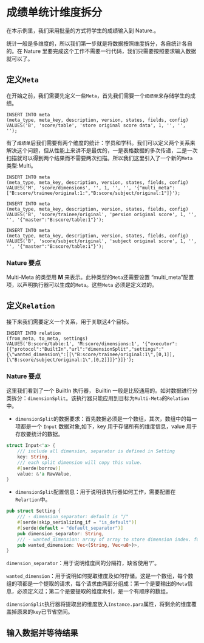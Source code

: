 # 成绩单统计维度拆分

在本示例里，我们采用批量的方式将学生的成绩输入到 Nature.。

统计一般是多维度的，所以我们第一步就是将数据按照维度拆分，各自统计各自的。在 Nature 里要完成这个工作不需要一行代码，我们只需要按照要求输入数据就可以了。

## 定义`Meta`

在开始之前，我们需要先定义一些`Meta`，首先我们需要一个`成绩单`来存储学生的成绩。

```mysql
INSERT INTO meta
(meta_type, meta_key, description, version, states, fields, config)
VALUES('B', 'score/table', 'store original score data', 1, '', '', '');
```

有了`成绩单`后我们需要有两个维度的统计：学员和学科。我们可以定义两个关系来解决这个问题，但从性能上来讲不是最优的，一是表格数据的多次传递，二是一次扫描就可以得到两个结果而不需要两次扫描。所以我们这里引入了一个新的`Meta`类型:Multi。

```mysql
INSERT INTO meta
(meta_type, meta_key, description, version, states, fields, config)
VALUES('M', 'score/dimensions', '', 1, '', '', '{"multi_meta":["B:score/trainee/original:1:","B:score/subject/original:1"]}');

INSERT INTO meta
(meta_type, meta_key, description, version, states, fields, config)
VALUES('B', 'score/trainee/original', 'persion original score', 1, '', '', '{"master":"B:score/table:1"}');

INSERT INTO meta
(meta_type, meta_key, description, version, states, fields, config)
VALUES('B', 'score/subject/original', 'subject original score', 1, '', '', '{"master":"B:score/table:1"}');
```

### Nature 要点

Multi-Meta 的类型用 **M** 来表示。此种类型的`Meta`还需要设置 “multi_meta”配置项，以声明执行器可以生成的`Meta`。这些`Meta` 必须是定义过的。

## 定义`Relation`

接下来我们需要定义一个关系，用于关联这4个目标。

```mysql
INSERT INTO relation
(from_meta, to_meta, settings)
VALUES('B:score/table:1', 'M:score/dimensions:1', '{"executor":[{"protocol":"BuiltIn","url":"dimensionSplit","settings":"{\"wanted_dimension\":[[\"B:score/trainee/original:1\",[0,1]],[\"B:score/subject/original:1\",[0,2]]]}"}]}');
```

### Nature 要点

这里我们看到了一个 BuiltIn 执行器， Builtin 一般是比较通用的。如对数据进行分类拆分：`dimensionSplit`。该执行器只能应用到目标为`Multi-Meta`的`Relation`中。

- `dimensionSplit`的数据要求：首先数据必须是一个数组，其次，数组中的每一项都是一个 `Input` 数据对象,如下，key 用于存储所有的维度信息，value 用于存放要统计的数据。

```rust
struct Input<'a> {
    /// include all dimension, separator is defined in Setting
    key: String,
    /// each split dimension will copy this value.
    #[serde(borrow)]
    value: &'a RawValue,
}  
```

- `dimensionSplit`配置信息：用于说明该执行器如何工作，需要配置在`Relartion`中。

```rust
pub struct Setting {
    /// - dimension_separator: default is "/"
    #[serde(skip_serializing_if = "is_default")]
    #[serde(default = "default_separator")]
    pub dimension_separator: String,
    /// - wanted_dimension: array of array to store dimension index. for example: [["meta-a",[1,2]],["meta-b",[1,3]]].
    pub wanted_dimension: Vec<(String, Vec<u8>)>,
}
```

`dimension_separator`：用于说明维度间的分隔符，缺省使用“/”。

`wanted_dimension`：用于说明如何提取维度及如何存储。这是一个数组，每个数组的项都是一个提取的请求，每个请求由两部分组成：第一个是要输出的`Meta`信息，必须定义过；第二个是要提取的维度索引，是一个有顺序的数组。

`dimensionSplit`执行器将提取出的维度放入`Instance.para`属性，将剩余的维度覆盖掉原来的`key`已节省空间。

## 输入数据并等待结果

